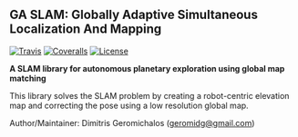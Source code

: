 ## GA SLAM: Globally Adaptive Simultaneous Localization And Mapping

[![Travis](https://img.shields.io/travis/geromidg/ga_slam.svg?style=plastic)](https://travis-ci.org/geromidg/ga_slam)
[![Coveralls](https://img.shields.io/coveralls/github/geromidg/ga_slam.svg?style=plastic)](https://coveralls.io/r/geromidg/ga_slam)
[![License](https://img.shields.io/github/license/geromidg/ga_slam.svg?style=plastic)](https://github.com/geromidg/ga_slam/blob/master/LICENSE)

**A SLAM library for autonomous planetary exploration using global map matching**

This library solves the SLAM problem by creating a robot-centric elevation map and correcting the pose using a low resolution global map.

Author/Maintainer: Dimitris Geromichalos (geromidg@gmail.com)

